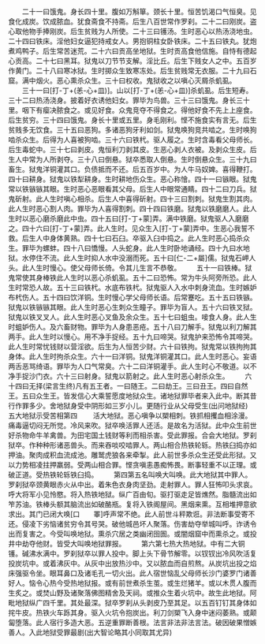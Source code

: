 <!-- { "loadSidebar": true } -->
　　二十一曰饿鬼。身长四十里。腹如万斛箪。颈长十里。恒苦饥渴口气恒臭。见食化成炭。饮成脓血。犹食斋食不持斋。后生八百世常作罗刹。二十二曰刚炭。盗心取他物手捧刚炭。后生贫贱为人所使。二十三曰镬汤。生时恶心以热汤浇地虫。二十四曰铁床。淫他妇女逼犯持戒女人。男抱铜柱女卧铁床。二十五曰铁丸。犹炮煮鸡鸭子。后生常苦迷荒。二十六曰贡高坐地狱。生时贡高食他信施。自恃有德起心贡高。二十七曰黑耳。狱鬼以刀节节支解。淫比丘。后生下贱女人之中。五百岁作黄门。二十八曰寒冰狱。生时掷众生致寒冻处。后生贫贱常无衣服。二十九曰石窟。满中烟火。恶心熏杀众生。三十曰权收。鬼狱收之以嗔心灭屑杀虮虱。
　　三十一曰[打-丁+(恙-心+皿)]。山以[打-丁+(恙-心+皿)]杀虮虱。后生短寿。三十二曰热汤浇身。披着好衣诱他妇女。罪毕为鸟兽。三十三曰饿鬼。身长三十里。咽下有瘿决脓食之。或见好食。众鬼竞夺不得食之。得他好食不先上上座食。后生贫穷。三十四曰饿鬼。身长十里或五里。身毛刚利。悭不施食实有言无。后生贫贱多无饮食。三十五曰恶狗。多诸恶狗牙利如剑。狱鬼唤狗竞共啮之。生时唤狗啮杀众生。后得为人喜被狗啮。三十六曰铁杙。驱人履之。生时含毒看父母师长。后生毒蛇中。三十七曰剥皮。鬼恒利刀剥其皮。生恶心剥人衣被。及剥众生皮。后生人中常为人所剥夺。三十八曰倒悬。狱卒悉取人倒悬。生时倒悬众生。三十九曰畜生。狱鬼洋铜灌其口。负债抵而不还。后五百岁中。为人牛马奴婢。喜得鞭打。四十曰耕身。狱鬼以铁犁耕身。生时耕地伤众生。恶心称懀。四十一曰镞眼。狱鬼常以铁镞镞其眼。生时恶心恶眼看其父母。后生人中眼常通睛。四十二曰刀兵。狱鬼斫射。此人生时嗔心相杀。后生人中喜得斫射。四十三曰割刺。狱鬼生割其肉。此人生时恶心割人肉。罪毕为人喜得割刺。四十四曰铁磨。狱鬼以铁磨磨人。此人生时以恶心磨杀磨此中虫。四十五曰[打-丁+蒙]弄。满中铁磨。狱鬼驱人入磨磨之。四十六曰[打-丁+蒙]弄。此人生时。见众生入[打-丁+蒙]弄中。生恶心我誓不救。后生人中身体黄熟。四十七曰石臼。卒驱入臼中捣之。此人生时恶心捣杀众生。罪毕为螺蚌。四十八曰憍慢。人头蛇身。此人生时卧地诵经。四十九曰水地狱。水停住不流。此人生时抑人水中没溺而死。五十曰[仁-二+屬]儒。狱鬼石岬人头。此人生时慢心。使父母师长倚。令其儿生言不恭敬。
　　五十一曰铁棒。狱鬼常使其身棒铁此人生时以恶心杀虮虱。五十二曰恐怖。常为牛头阿旁所恐。此人生时常恐人故。五十三曰铁杙。水底布铁杙。狱鬼驱人入水中刺身流血。生时嫉妒布杙伤人。五十四曰饮洋铜。生时慢心学父母师长语。后常蹇吃。五十五曰铁镞。狱鬼以铁镞镞其眼。此人生时恶心生刺众生瞳子。罪毕为盲人。五十六曰铁叉狱。狱鬼以铁叉叉人。此人生时恶心叉鱼及余众生。五十七曰蛆虫。唼食人身。此人生时蛆妒伤人。及六畜财物。罪毕为人身患恶疮。五十八曰刀解手。狱鬼以利刀解其两手。此人生时以慢心。用不净手捉经。五十九曰啼哭。狱鬼护来恐怖令其啼哭。此人生时常忧钱财以营淫欲。后生为人恒苦少财。六十曰铁拘。狱鬼常以铁拘拘其身体。此人生时拘杀众生。六十一曰洋铜。狱鬼洋铜灌其口。此人生时恶心。妄语两舌恶骂绮语。罪毕为人口气常臭。六十二曰洋铜灌手。此人生时心不敬道。以不净手捉沙门衣。六十三曰射身。狱鬼以箭射之。此人生时恶心射杀众生。
　　六十四曰无择(梁言生终)凡有五王者。一曰随王。二曰劫王。三曰丑王。四曰自然王。五曰众生王。皆发信心大乘誓愿度地狱众生。诸地狱罪毕者来入此中。断其昔行作罪多少。舍地狱身受中阴形如三岁小儿。更随行业从父母受生(出问地狱经)
五大地狱示受苦相第四
　　活大地狱。恶心嗔争以槊相刺。铁抓相攫血相涂漫。痛毒逼切闷无所觉。冷风来吹。狱卒唤活罪人还活。是故名为活狱。此中众生前世好杀物命牛羊禽兽。为田宅国土钱财等利而相杀害。受此罪报。合会大地狱。罗刹狱卒。作种种形诸恶兽头。而来吞啖咬啮罪人。两山相合热铁轮轹。热铁臼捣亦如押油。聚肉成积血流成池。雕鹫虎狼各来牵掣。此人前世多杀众生还受此形狱。又以力势相凌拄押羸弱。受两山相合罪。悭贪嗔恚愚痴怖畏。断事轻重不以正理。或破正道。受热铁轮轹铁臼捣。
　　第四第五名叫唤大叫唤。此大地狱其中罪人。罗刹狱卒颈黄眼赤火从中出。着朱色衣身肉坚劲。走射罪人。罪人狂怖叩头求哀。呼大将军小见怜愍。将入热铁地狱。纵广百由旬。驱打驱走足皆燋然。脂髓流出如笮苏油。铁棒头额其脑流出如破酪瓶。复将入铁阁屋间。黑烟来熏。互相堆押意欲求出。其门已闭大唤[口　　睪]呼声常不绝。此人前世斗秤欺诳。非法断事受寄不还。侵凌下劣恼诸贫穷令其号哭。破他城邑坏人聚落。伤害劫夺举城叫呼。诈诱令出而复害之。今受叫唤地狱。熏杀穴居之类幽闭囹圄。或闇烟窟中而熏杀之。或投井中劫夺他财。皆受大叫唤地狱罪报。
　　第六第七热大热地狱。中有二大铜镬。碱沸水满中。罗刹狱卒以罪人投中。脚上头下骨节解零。以钗钗出冷风吹活复投炭坑中。或着沸灰中。从灰中出放热沙中。又以脓血而自煎熬。从炭坑出投之焰床强驱令坐。眼耳鼻口及诸毛孔一切火出。此人宿世恼乱父母师长沙门婆罗门诸善好人。恼令心热今受热地狱报。或有前世煮杀生茧。或生烂猪羊。或以木贯人腹而生炙之。或焚山野及诸聚落佛图精舍及天祠。或推众生着火坑中。故生此地狱。阿毗地狱纵广四千里。其处最深。狱卒罗刹从头剥皮乃至其足。以五百钉钉其身体如挓牛皮。热铁火车跞其身。驱入火坑令抱炭出。利刀剑槊飞入身中迷闷萎熟。或颠匐堕落。此人宿行多造大恶。五逆重罪断善根。法言非法非法言法。破因破果憎嫉善人。入此地狱受罪最剧(出大智论略其小同取其尤异)
